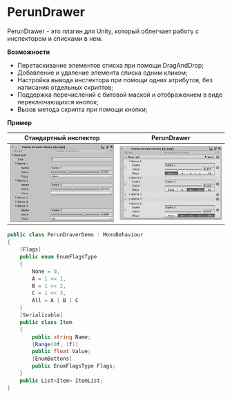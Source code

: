 # PerunDrawer
PerunDrawer - это плагин для Unity, который облегчает работу с инспектором и списками в нем.

**Возможности**

* Перетаскивание элементов списка при помощи DragAndDrop;
* Добавление и удаление элемента списка одним кликом;
* Настройка вывода инспектора при помощи одних атрибутов, без написания отдельных скриптов;
* Поддержка перечислений с битовой маской и отображением в виде переключающихся кнопок;
* Вызов метода скрипта при помощи кнопки;

**Пример**

**Стандартный инспектор** | **PerunDrawer**
--|--
![Default unity list](https://github.com/ZblCoder/PerunDrawer/blob/wiki/wiki/Main_DefaultList.png) | ![Perun list](https://github.com/ZblCoder/PerunDrawer/blob/wiki/wiki/Main_PerunList.png)

```csharp
public class PerunDraverDemo : MonoBehaviour
{
    [Flags]
    public enum EnumFlagsType 
    {
        None = 0,
        A = 1 << 1,
        B = 1 << 2,
        C = 1 << 3,
        All = A | B | C
    }
    [Serializable]
    public class Item
    {
        public string Name;
        [Range(0f, 1f)]
        public float Value;
        [EnumButtons]
        public EnumFlagsType Flags;
    }
    public List<Item> ItemList;
}
```


